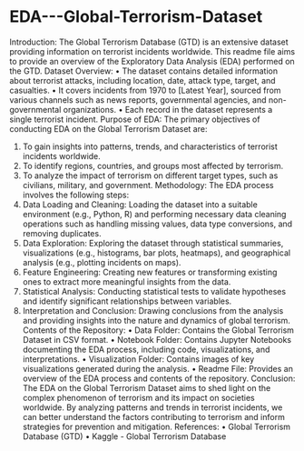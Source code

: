 # EDA---Global-Terrorism-Dataset

Introduction: 
The Global Terrorism Database (GTD) is an extensive dataset providing information on terrorist incidents worldwide. This readme file aims to provide an overview of the Exploratory Data Analysis (EDA) performed on the GTD.
Dataset Overview:
•	The dataset contains detailed information about terrorist attacks, including location, date, attack type, target, and casualties.
•	It covers incidents from 1970 to [Latest Year], sourced from various channels such as news reports, governmental agencies, and non-governmental organizations.
•	Each record in the dataset represents a single terrorist incident.
Purpose of EDA: The primary objectives of conducting EDA on the Global Terrorism Dataset are:
1.	To gain insights into patterns, trends, and characteristics of terrorist incidents worldwide.
2.	To identify regions, countries, and groups most affected by terrorism.
3.	To analyze the impact of terrorism on different target types, such as civilians, military, and government.
Methodology: The EDA process involves the following steps:
1.	Data Loading and Cleaning: Loading the dataset into a suitable environment (e.g., Python, R) and performing necessary data cleaning operations such as handling missing values, data type conversions, and removing duplicates.
2.	Data Exploration: Exploring the dataset through statistical summaries, visualizations (e.g., histograms, bar plots, heatmaps), and geographical analysis (e.g., plotting incidents on maps).
3.	Feature Engineering: Creating new features or transforming existing ones to extract more meaningful insights from the data.
4.	Statistical Analysis: Conducting statistical tests to validate hypotheses and identify significant relationships between variables.
5.	Interpretation and Conclusion: Drawing conclusions from the analysis and providing insights into the nature and dynamics of global terrorism.
Contents of the Repository:
•	Data Folder: Contains the Global Terrorism Dataset in CSV format.
•	Notebook Folder: Contains Jupyter Notebooks documenting the EDA process, including code, visualizations, and interpretations.
•	Visualization Folder: Contains images of key visualizations generated during the analysis.
•	Readme File: Provides an overview of the EDA process and contents of the repository.
Conclusion: The EDA on the Global Terrorism Dataset aims to shed light on the complex phenomenon of terrorism and its impact on societies worldwide. By analyzing patterns and trends in terrorist incidents, we can better understand the factors contributing to terrorism and inform strategies for prevention and mitigation.
References:
•	Global Terrorism Database (GTD)
•	Kaggle - Global Terrorism Database
